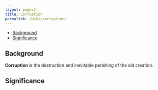 ```yaml
---
layout: pagev2
title: Corruption
permalink: /wiki/corruption/
---
```

- [Background](#background)
- [Significance](#significance)

## Background

**Corruption** is the destruction and inevitable perishing of the old creation.

## Significance
